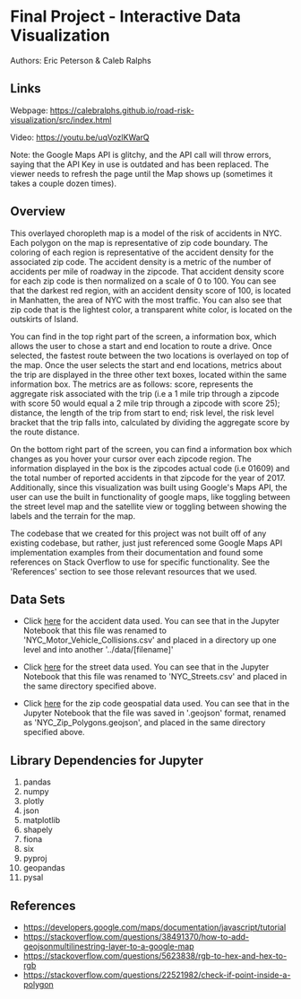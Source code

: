 Final Project - Interactive Data Visualization  
===

Authors: Eric Peterson & Caleb Ralphs

## Links
Webpage: https://calebralphs.github.io/road-risk-visualization/src/index.html

Video: https://youtu.be/uqVozlKWarQ

Note: the Google Maps API is glitchy, and the API call will throw errors, saying that the API Key in use is outdated and has been replaced. The viewer needs to refresh the page until the Map shows up (sometimes it takes a couple dozen times). 

## Overview

This overlayed choropleth map is a model of the risk of accidents in NYC. Each polygon on the map is representative of zip code boundary. The coloring of each region is representative of the accident density for the associated zip code. The accident density is a metric of the number of accidents per mile of roadway in the zipcode. That accident density score for each zip code is then normalized on a scale of 0 to 100. You can see that the darkest red region, with an accident density score of 100, is located in Manhatten, the area of NYC with the most traffic. You can also see that zip code that is the lightest color, a transparent white color, is located on the outskirts of Island.

 You can find in the top right part of the screen, a information box, which allows the user to chose a start and end location to route a drive. Once selected, the fastest route between the two locations is overlayed on top of the map. Once the user selects the start and end locations, metrics about the trip are displayed in the three other text boxes, located within the same information box. The metrics are as follows: score, represents the aggregate risk associated with the trip (i.e a 1 mile trip through a zipcode with score 50 would equal a 2 mile trip through a zipcode with score 25); distance, the length of the trip from start to end; risk level, the risk level bracket that the trip falls into, calculated by dividing the aggregate score by the route distance.
 
 On the bottom right part of the screen, you can find a information box which changes as you hover your cursor over each zipcode region. The information displayed in the box is the zipcodes actual code (i.e  01609) and the total number of reported accidents in that zipcode for the year of 2017. Additionally, since this visualization was built using Google's Maps API, the user can use the built in functionality of google maps, like toggling between the street level map and the satellite view or toggling between showing the labels and the terrain for the map.

 The codebase that we created for this project was not built off of any existing codebase, but rather, just just referenced some Google Maps API implementation examples from their documentation and found some references on Stack Overflow to use for specific functionality. See the 'References' section to see those relevant resources that we used.

## Data Sets
- Click [here](https://data.cityofnewyork.us/Public-Safety/NYPD-Motor-Vehicle-Collisions/h9gi-nx95) for the accident data used. You can see that in the Jupyter Notebook that this file was renamed to 'NYC_Motor_Vehicle_Collisions.csv' and placed in a directory up one level and into another '../data/[filename]'

- Click [here](https://data.cityofnewyork.us/City-Government/NYC-Street-Centerline-CSCL-/exjm-f27b/data) for the street data used. You can see that in the Jupyter Notebook that this file was renamed to 'NYC_Streets.csv' and placed in the same directory specified above.

- Click [here](https://github.com/fedhere/PUI2015_EC/blob/master/mam1612_EC/nyc-zip-code-tabulation-areas-polygons.geojson) for the zip code geospatial data used. You can see that in the Jupyter Notebook that the file was saved in '.geojson' format, renamed as 'NYC_Zip_Polygons.geojson', and placed in the same directory specified above.

## Library Dependencies for Jupyter

1. pandas
2. numpy
3. plotly
4. json
5. matplotlib
5. shapely
6. fiona
7. six
8. pyproj
9. geopandas
10. pysal

## References

- https://developers.google.com/maps/documentation/javascript/tutorial
- https://stackoverflow.com/questions/38491370/how-to-add-geojsonmultilinestring-layer-to-a-google-map
- https://stackoverflow.com/questions/5623838/rgb-to-hex-and-hex-to-rgb
- https://stackoverflow.com/questions/22521982/check-if-point-inside-a-polygon


